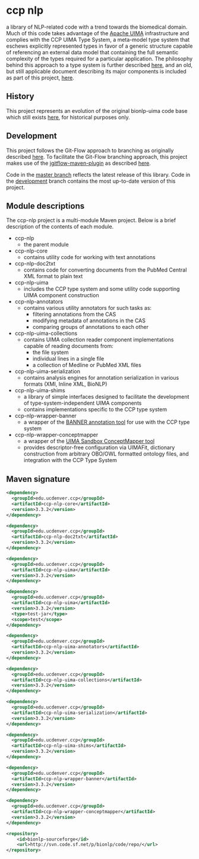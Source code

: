 # ccp nlp
a library of NLP-related code with a trend towards the biomedical domain. Much of this code takes 
advantage of the [Apache UIMA](https://uima.apache.org/) infrastructure and complies with the CCP 
UIMA Type System, a meta-model type system that eschews explicitly represented types in favor of a 
generic structure capable of referencing an external data model that containing the full semantic 
complexity of the types required for a particular application. The philosophy behind this approach 
to a type system is further described [here](http://citeseerx.ist.psu.edu/viewdoc/download?doi=10.1.1.472.4055&rep=rep1&type=pdf), 
and an old, but still applicable document describing its major components is included as part of this project, [here](https://github.com/UCDenver-ccp/ccp-nlp/blob/master/doc/CCP_Type_System_Manual.pdf). 

## History
This project represents an evolution of the original bionlp-uima code base which still exists [here](http://bionlp-uima.sourceforge.net/bionlp-uima-index.shtml), for historical purposes only.
  
## Development
This project follows the Git-Flow approach to branching as originally described [here](http://nvie.com/posts/a-successful-git-branching-model/). 
To facilitate the Git-Flow branching approach, this project makes use of the [jgitflow-maven-plugin](https://bitbucket.org/atlassian/jgit-flow) as described [here](http://george-stathis.com/2013/11/09/painless-maven-project-releases-with-maven-gitflow-plugin/).

Code in the [master branch](https://github.com/UCDenver-ccp/ccp-nlp/tree/master) reflects the latest release of this library. Code in the [development](https://github.com/UCDenver-ccp/ccp-nlp/tree/development) branch contains the most up-to-date version of this project.

## Module descriptions
The ccp-nlp project is a multi-module Maven project. Below is a brief description of the contents of each module.
* ccp-nlp
  * the parent module
* ccp-nlp-core
  * contains utility code for working with text annotations
* ccp-nlp-doc2txt
  * contains code for converting documents from the PubMed Central XML format to plain text
* ccp-nlp-uima
  * includes the CCP type system and some utility code supporting UIMA component construction
* ccp-nlp-annotators
  * contains various utility annotators for such tasks as:
    * filtering annotations from the CAS
    * modifying metadata of annotations in the CAS
    * comparing groups of annotations to each other
* ccp-nlp-uima-collections
  * contains UIMA collection reader component implementations capable of reading documents from:
    * the file system
    * individual lines in a single file
    * a collection of Medline or PubMed XML files
* ccp-nlp-uima-serialization
  * contains analysis engines for annotation serialization in various formats (XMI, Inline XML, BioNLP)
* ccp-nlp-uima-shims
  * a library of simple interfaces designed to facilitate the development of type-system-independent UIMA components
  * contains implementations specific to the CCP type system
* ccp-nlp-wrapper-banner
  * a wrapper of the [BANNER annotation tool](http://banner.sourceforge.net/) for use with the CCP type system
* ccp-nlp-wrapper-conceptmapper
  * a wrapper of the [UIMA Sandbox ConceptMapper tool](https://uima.apache.org/sandbox.html#concept.mapper.annotator)
  * provides descriptor-free configuration via UIMAFit, dictionary construction from arbitrary OBO/OWL formatted ontology files, and integration with the CCP Type System
  
## Maven signature
```xml
<dependency>
  <groupId>edu.ucdenver.ccp</groupId>
  <artifactId>ccp-nlp-core</artifactId>
  <version>3.3.2</version>
</dependency>

<dependency>
  <groupId>edu.ucdenver.ccp</groupId>
  <artifactId>ccp-nlp-doc2txt</artifactId>
  <version>3.3.2</version>
</dependency>

<dependency>
  <groupId>edu.ucdenver.ccp</groupId>
  <artifactId>ccp-nlp-uima</artifactId>
  <version>3.3.2</version>
</dependency>

<dependency>
  <groupId>edu.ucdenver.ccp</groupId>
  <artifactId>ccp-nlp-uima</artifactId>
  <version>3.3.2</version>
  <type>test-jar</type>
  <scope>test</scope>
</dependency>

<dependency>
  <groupId>edu.ucdenver.ccp</groupId>
  <artifactId>ccp-nlp-uima-annotators</artifactId>
  <version>3.3.2</version>
</dependency>

<dependency>
  <groupId>edu.ucdenver.ccp</groupId>
  <artifactId>ccp-nlp-uima-collections</artifactId>
  <version>3.3.2</version>
</dependency>

<dependency>
  <groupId>edu.ucdenver.ccp</groupId>
  <artifactId>ccp-nlp-uima-serialization</artifactId>
  <version>3.3.2</version>
</dependency>

<dependency>
  <groupId>edu.ucdenver.ccp</groupId>
  <artifactId>ccp-nlp-uima-shims</artifactId>
  <version>3.3.2</version>
</dependency>

<dependency>
  <groupId>edu.ucdenver.ccp</groupId>
  <artifactId>ccp-nlp-wrapper-banner</artifactId>
  <version>3.3.2</version>
</dependency>

<dependency>
  <groupId>edu.ucdenver.ccp</groupId>
  <artifactId>ccp-nlp-wrapper-conceptmapper</artifactId>
  <version>3.3.2</version>
</dependency>

<repository>
	<id>bionlp-sourceforge</id>
	<url>http://svn.code.sf.net/p/bionlp/code/repo/</url>
</repository>
```
